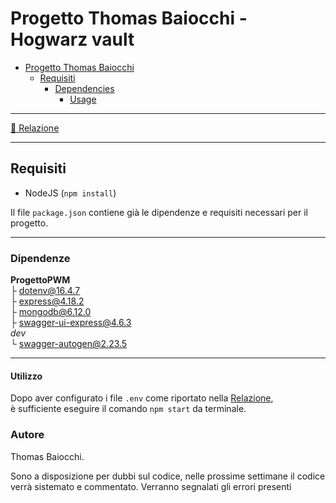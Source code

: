 # Progetto Thomas Baiocchi - Hogwarz vault

- [Progetto Thomas Baiocchi](#progetto-baiocchi-thomas)
  - [Requisiti](#requisiti)
    - [Dependencies](#dependencies)
      - [Usage](#usage)

---

[📃 Relazione](./docs/Relazione.md)

---

## Requisiti

- NodeJS (`npm install`)

Il file `package.json` contiene già le dipendenze e requisiti necessari per il progetto.  

---

### Dipendenze

**ProgettoPWM**  
     ├ [dotenv@16.4.7](https://www.npmjs.com/package/dotenv)  
     ├ [express@4.18.2](https://www.npmjs.com/package/express)  
     ├ [mongodb@6.12.0](https://www.npmjs.com/package/mongodb)  
     ├ [swagger-ui-express@4.6.3](https://www.npmjs.com/package/swagger-ui-express)  
    *dev*  
     └ [swagger-autogen@2.23.5](https://www.npmjs.com/package/swagger-autogen)  


---

#### Utilizzo

Dopo aver configurato i file `.env` come riportato nella [Relazione](./docs/Relazione.md#configurazione-dellapplicazione),  
è sufficiente eseguire il comando `npm start` da terminale.  

### Autore

Thomas Baiocchi.

Sono a disposizione per dubbi sul codice, nelle prossime settimane il codice verrà sistemato e commentato. Verranno segnalati gli errori presenti 
